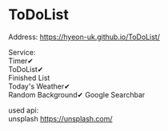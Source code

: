 # ToDoList


Address: https://hyeon-uk.github.io/ToDoList/   

Service:   
Timer✔   
ToDoList✔   
Finished List   
Today's Weather✔   
Random Background✔
Google Searchbar   


used api:   
unsplash https://unsplash.com/
